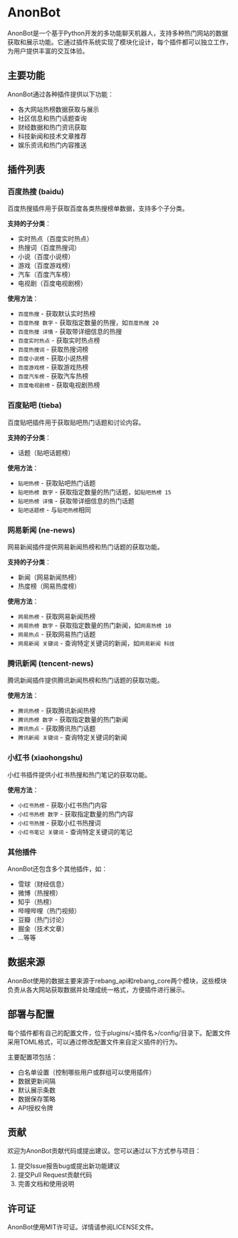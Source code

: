 # AnonBot

AnonBot是一个基于Python开发的多功能聊天机器人，支持多种热门网站的数据获取和展示功能。它通过插件系统实现了模块化设计，每个插件都可以独立工作，为用户提供丰富的交互体验。

## 主要功能

AnonBot通过各种插件提供以下功能：

- 各大网站热榜数据获取与展示
- 社区信息和热门话题查询
- 财经数据和热门资讯获取
- 科技新闻和技术文章推荐
- 娱乐资讯和热门内容推送

## 插件列表

### 百度热搜 (baidu)

百度热搜插件用于获取百度各类热搜榜单数据，支持多个子分类。

**支持的子分类**：
- 实时热点（百度实时热点）
- 热搜词（百度热搜词）
- 小说（百度小说榜）
- 游戏（百度游戏榜）
- 汽车（百度汽车榜）
- 电视剧（百度电视剧榜）

**使用方法**：
- `百度热搜` - 获取默认实时热榜
- `百度热搜 数字` - 获取指定数量的热搜，如`百度热搜 20`
- `百度热搜 详情` - 获取带详细信息的热搜
- `百度实时热点` - 获取实时热点榜
- `百度热搜词` - 获取热搜词榜
- `百度小说榜` - 获取小说热榜
- `百度游戏榜` - 获取游戏热榜
- `百度汽车榜` - 获取汽车热榜
- `百度电视剧榜` - 获取电视剧热榜

### 百度贴吧 (tieba)

百度贴吧插件用于获取贴吧热门话题和讨论内容。

**支持的子分类**：
- 话题（贴吧话题榜）

**使用方法**：
- `贴吧热榜` - 获取贴吧热门话题
- `贴吧热榜 数字` - 获取指定数量的热门话题，如`贴吧热榜 15`
- `贴吧热榜 详情` - 获取带详细信息的热门话题
- `贴吧话题榜` - 与`贴吧热榜`相同

### 网易新闻 (ne-news)

网易新闻插件提供网易新闻热榜和热门话题的获取功能。

**支持的子分类**：
- 新闻（网易新闻热榜）
- 热度榜（网易热度榜）

**使用方法**：
- `网易热榜` - 获取网易新闻热榜
- `网易热榜 数字` - 获取指定数量的热门新闻，如`网易热榜 10`
- `网易热点` - 获取网易热门话题
- `网易新闻 关键词` - 查询特定关键词的新闻，如`网易新闻 科技`

### 腾讯新闻 (tencent-news)

腾讯新闻插件提供腾讯新闻热榜和热门话题的获取功能。

**使用方法**：
- `腾讯热榜` - 获取腾讯新闻热榜
- `腾讯热榜 数字` - 获取指定数量的热门新闻
- `腾讯热点` - 获取腾讯热门话题
- `腾讯新闻 关键词` - 查询特定关键词的新闻

### 小红书 (xiaohongshu)

小红书插件提供小红书热搜和热门笔记的获取功能。

**使用方法**：
- `小红书热榜` - 获取小红书热门内容
- `小红书热榜 数字` - 获取指定数量的热门内容
- `小红书热搜` - 获取小红书热搜词
- `小红书笔记 关键词` - 查询特定关键词的笔记

### 其他插件

AnonBot还包含多个其他插件，如：
- 雪球（财经信息）
- 微博（热搜榜）
- 知乎（热榜）
- 哔哩哔哩（热门视频）
- 豆瓣（热门讨论）
- 掘金（技术文章）
- ...等等

## 数据来源

AnonBot使用的数据主要来源于rebang_api和rebang_core两个模块，这些模块负责从各大网站获取数据并处理成统一格式，方便插件进行展示。

## 部署与配置

每个插件都有自己的配置文件，位于plugins/<插件名>/config/目录下。配置文件采用TOML格式，可以通过修改配置文件来自定义插件的行为。

主要配置项包括：
- 白名单设置（控制哪些用户或群组可以使用插件）
- 数据更新间隔
- 默认展示条数
- 数据保存策略
- API授权令牌

## 贡献

欢迎为AnonBot贡献代码或提出建议。您可以通过以下方式参与项目：
1. 提交Issue报告bug或提出新功能建议
2. 提交Pull Request贡献代码
3. 完善文档和使用说明

## 许可证

AnonBot使用MIT许可证。详情请参阅LICENSE文件。